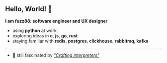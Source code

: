 ## Hello, World! 👋
[<img src="computer-illustration.png" min-width="400px" max-width="400px" width="400px" align="right" alt="Remote">]: #

<p align="left"><b>I am fuzz88: software engineer and UX designer</b></p>

- using __python__ at work
- exploring ideas in __c__, __js__, __go__, __rust__
- staying familiar with __redis__, __postgres__, __clickhouse__, __rabbitmq__, __kafka__

---

- 🌱 still fascinated by [*"Crafting interpreters"*](https://craftinginterpreters.com/a-bytecode-virtual-machine.html)
